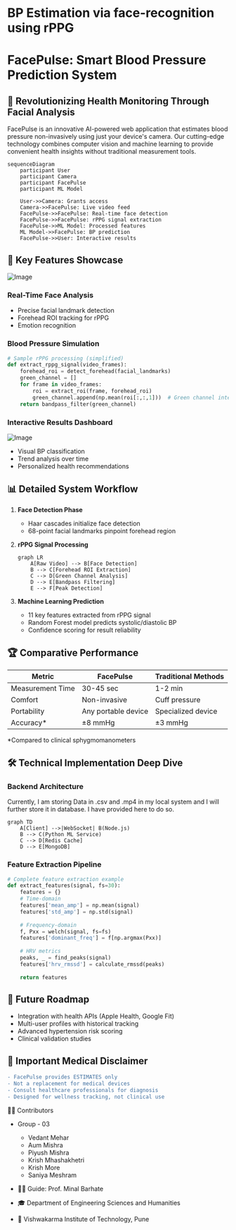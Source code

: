 # BP Estimation via face-recognition using rPPG

# FacePulse: Smart Blood Pressure Prediction System

## 🌟 Revolutionizing Health Monitoring Through Facial Analysis

FacePulse is an innovative AI-powered web application that estimates blood pressure non-invasively using just your device's camera. Our cutting-edge technology combines computer vision and machine learning to provide convenient health insights without traditional measurement tools.

```mermaid
sequenceDiagram
    participant User
    participant Camera
    participant FacePulse
    participant ML Model
    
    User->>Camera: Grants access
    Camera->>FacePulse: Live video feed
    FacePulse->>FacePulse: Real-time face detection
    FacePulse->>FacePulse: rPPG signal extraction
    FacePulse->>ML Model: Processed features
    ML Model->>FacePulse: BP prediction
    FacePulse->>User: Interactive results
```

## 🚀 Key Features Showcase
![Image](https://github.com/user-attachments/assets/a36f6d66-7772-4491-bc3c-ed2a02691081)
### Real-Time Face Analysis
- Precise facial landmark detection
- Forehead ROI tracking for rPPG
- Emotion recognition

### Blood Pressure Simulation
```python
# Sample rPPG processing (simplified)
def extract_rppg_signal(video_frames):
    forehead_roi = detect_forehead(facial_landmarks)
    green_channel = []
    for frame in video_frames:
        roi = extract_roi(frame, forehead_roi)
        green_channel.append(np.mean(roi[:,:,1]))  # Green channel intensity
    return bandpass_filter(green_channel)
```

### Interactive Results Dashboard
![Image](https://github.com/user-attachments/assets/222dc81f-314c-46df-8240-45afa2d70b56)
- Visual BP classification
- Trend analysis over time
- Personalized health recommendations

## 📊 Detailed System Workflow

1. **Face Detection Phase**
   - Haar cascades initialize face detection
   - 68-point facial landmarks pinpoint forehead region

2. **rPPG Signal Processing**
   ```mermaid
   graph LR
       A[Raw Video] --> B[Face Detection]
       B --> C[Forehead ROI Extraction]
       C --> D[Green Channel Analysis]
       D --> E[Bandpass Filtering]
       E --> F[Peak Detection]
   ```

3. **Machine Learning Prediction**
   - 11 key features extracted from rPPG signal
   - Random Forest model predicts systolic/diastolic BP
   - Confidence scoring for result reliability

## 🏆 Comparative Performance

| Metric | FacePulse | Traditional Methods |
|--------|-----------|---------------------|
| Measurement Time | 30-45 sec | 1-2 min |
| Comfort | Non-invasive | Cuff pressure |
| Portability | Any portable device | Specialized device |
| Accuracy* | ±8 mmHg | ±3 mmHg |

*Compared to clinical sphygmomanometers

## 🛠️ Technical Implementation Deep Dive

### Backend Architecture
Currently, I am storing Data in .csv and .mp4 in my local system and I will further store it in database. I have provided here to do so.
```mermaid
graph TD
    A[Client] -->|WebSocket| B(Node.js)
    B --> C(Python ML Service)
    C --> D[Redis Cache]
    D --> E[MongoDB]
```

### Feature Extraction Pipeline
```python
# Complete feature extraction example
def extract_features(signal, fs=30):
    features = {}
    # Time-domain
    features['mean_amp'] = np.mean(signal)
    features['std_amp'] = np.std(signal)
    
    # Frequency-domain
    f, Pxx = welch(signal, fs=fs)
    features['dominant_freq'] = f[np.argmax(Pxx)]
    
    # HRV metrics
    peaks, _ = find_peaks(signal)
    features['hrv_rmssd'] = calculate_rmssd(peaks)
    
    return features
```

## 🔮 Future Roadmap

- Integration with health APIs (Apple Health, Google Fit)
- Multi-user profiles with historical tracking
- Advanced hypertension risk scoring
- Clinical validation studies

## 🚨 Important Medical Disclaimer

```diff
- FacePulse provides ESTIMATES only
- Not a replacement for medical devices
- Consult healthcare professionals for diagnosis
- Designed for wellness tracking, not clinical use
```
👨‍💻 Contributors

- Group - 03
    - Vedant Mehar
    - Aum Mishra
    - Piyush Mishra
    - Krish Mhashakhetri
    - Krish More
    - Saniya Meshram

- 🧑‍🏫 Guide: Prof. Minal Barhate
- 🎓 Department of Engineering Sciences and Humanities
- 🏫 Vishwakarma Institute of Technology, Pune


